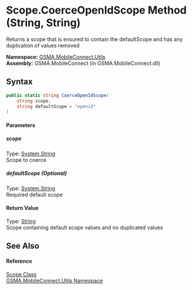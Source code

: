Scope.CoerceOpenIdScope Method (String, String)
===============================================
Returns a scope that is ensured to contain the defaultScope and has any duplication of values removed

**Namespace:** [GSMA.MobileConnect.Utils][1]  
**Assembly:** GSMA.MobileConnect (in GSMA.MobileConnect.dll)

Syntax
------

```csharp
public static string CoerceOpenIdScope(
	string scope,
	string defaultScope = "openid"
)
```

#### Parameters

##### *scope*
Type: [System.String][2]  
Scope to coerce

##### *defaultScope* (Optional)
Type: [System.String][2]  
Required default scope

#### Return Value
Type: [String][2]  
Scope containing default scope values and no duplicated values

See Also
--------

#### Reference
[Scope Class][3]  
[GSMA.MobileConnect.Utils Namespace][1]  

[1]: ../README.md
[2]: http://msdn.microsoft.com/en-us/library/s1wwdcbf
[3]: README.md
[4]: ../../_icons/Help.png
